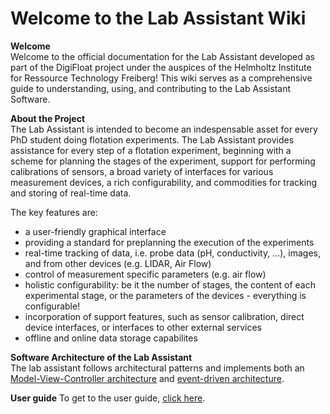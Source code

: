 # Welcome to the Lab Assistant Wiki

**Welcome**  
Welcome to the official documentation for the Lab Assistant developed as part of the DigiFloat project under the auspices of the Helmholtz Institute for Ressource Technology Freiberg! This wiki serves as a comprehensive guide to understanding, using, and contributing to the Lab Assistant Software.  

**About the Project**  
The Lab Assistant is intended to become an indespensable asset for every PhD student doing flotation experiments. The Lab Assistant provides assistance for every step of a flotation experiment, beginning with a scheme for planning the stages of the experiment, support for performing calibrations of sensors, a broad variety of interfaces for various measurement devices, a rich configurability, and commodities for tracking and storing of real-time data.  

The key features are:  
- a user-friendly graphical interface
- providing a standard for preplanning the execution of the experiments
- real-time tracking of data, i.e. probe data (pH, conductivity, ...), images, and from other devices (e.g. LIDAR, Air Flow)
- control of measurement specific parameters (e.g. air flow)
- holistic configurability: be it the number of stages, the content of each experimental stage, or the parameters of the devices - everything is configurable!
- incorporation of support features, such as sensor calibration, direct device interfaces, or interfaces to other external services
- offline and online data storage capabilites  
  
**Software Architecture of the Lab Assistant**  
The lab assistant follows architectural patterns and implements both an [Model-View-Controller architecture](docs/static.md) and [event-driven architecture](docs/dynamic.md).

**User guide**
To get to the user guide, [click here](docs/user_guide.md).  